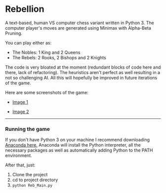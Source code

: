 # Rebellion

A text-based, human VS computer chess variant written in Python 3. The computer player's moves are generated using Minimax with Alpha-Beta Pruning.

You can play either as:

  - The Nobles: 1 King and 2 Queens
  - The Rebels: 2 Rooks, 2 Bishops and 2 Knights   

The code is very bloated at the moment (redundant blocks of code here and there, lack of refactoring). The heuristics aren't perfect as well resulting in a not so challenging AI. All this will hopefully be improved in future iterations of the game.

Here are some screenshots of the game:

- [Image 1](https://user-images.githubusercontent.com/26525967/30723535-fc60be6a-9f05-11e7-86b2-5ffebc3bb276.PNG)

- [Image 2](https://user-images.githubusercontent.com/26525967/30723537-fc93341c-9f05-11e7-9e99-8c36b0777ebe.PNG)

--- 

### Running the game

If you don't have Python 3 on your machine I recommend downloading [Anaconda here.](https://www.continuum.io/downloads) Anaconda will install the Python interpreter, all the necessary packages as well as automatically adding Python to the PATH environment. 

After that, just:

1. Clone the project
2. cd to project directory  
3. `python Reb_Main.py`

